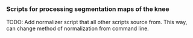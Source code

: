 ### Scripts for processing segmentation maps of the knee

TODO: Add normalizer script that all other scripts source from. This way, can change method of normalization from command line.

